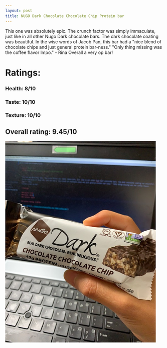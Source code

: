 ```yaml
---
layout: post
title: NUGO Dark Chocolate Chocolate Chip Protein bar
---
```


This one was absolutely epic. The crunch factor was simply immaculate, just like in all other Nugo Dark chocolate bars. The dark chocolate coating was beautiful. In the wise words of Jacob Pan, this bar had a "nice blend of chocolate chips and just general protein bar-ness." "Only thing missing was the coffee flavor lmpo." - Rina
Overall a very op bar!

# Ratings:

### Health: 8/10
### Taste: 10/10
### Texture: 10/10

## Overall rating: 9.45/10

![nugo dark chocolate chocolate](../images/bars/nugodarkchocolatechocolate.jpg "NUGO Dark Chocolate Chocolate Chip Bar")
